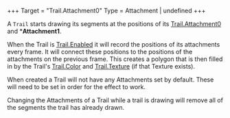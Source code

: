 +++
Target = "Trail.Attachment0"
Type = Attachment | undefined
+++

A `Trail` starts drawing its segments at the positions of its [Trail.Attachment0](https://developer.roblox.com/api-reference/property/Trail/Attachment0) and ***Attachment1**.When the Trail is [Trail.Enabled](https://developer.roblox.com/api-reference/property/Trail/Enabled) it will record the positions of its attachments every frame. It will connect these positions to the positions of the attachments on the previous frame. This creates a polygon that is then filled in by the Trail's [Trail.Color](https://developer.roblox.com/api-reference/property/Trail/Color) and [Trail.Texture](https://developer.roblox.com/api-reference/property/Trail/Texture) (if that Texture exists).When created a Trail will not have any Attachments set by default. These will need to be set in order for the effect to work.Changing the Attachments of a Trail while a trail is drawing will remove all of the segments the trail has already drawn.